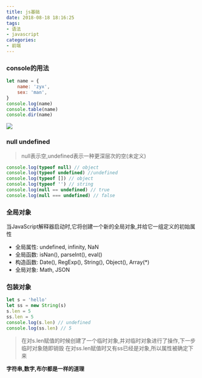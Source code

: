```yaml
---
title: js基础
date: 2018-08-18 18:16:25
tags:
- 语法
- javascript
categories:
- 前端
---
```


### console的用法

```javascript
let name = {
    name: 'zyx',
    sex: 'man',
}
console.log(name)
console.table(name)
console.dir(name)
```

![](http://evolution404.gitee.io/markdownimg/006tNbRwly1fue4620bdxj30dy07gjrb.jpg)

### null undefined
> null表示空,undefined表示一种更深层次的空(未定义)

```javascript
console.log(typeof null) // object
console.log(typeof undefined) //undefined
console.log(typeof []) // object
console.log(typeof '') // string
console.log(null == undefined) // true
console.log(null === undefined) // false
```

### 全局对象

当JavaScript解释器启动时,它将创建一个新的全局对象,并给它一组定义的初始属性
* 全局属性: undefined, infinity, NaN
* 全局函数: isNan(), parseInt(), eval()
* 构造函数: Date(), RegExp(), String(), Object(), Array(*)
* 全局对象: Math, JSON

### 包装对象

```javascript
let s = 'hello'
let ss = new String(s)
s.len = 5
ss.len = 5
console.log(s.len) // undefined
console.log(ss.len) // 5
```

> 在对s.len赋值的时候创建了一个临时对象,并对临时对象进行了操作,下一步临时对象随即销毁
> 在对ss.len赋值时又有ss已经是对象,所以属性被确定下来

**字符串,数字,布尔都是一样的道理**
